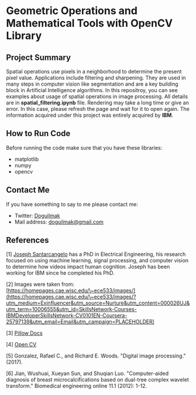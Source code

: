 # Geometric Operations and Mathematical Tools with OpenCV Library

## Project Summary

Spatial operations use pixels in a neighborhood to determine the present pixel value. Applications include filtering and sharpening. They are used in many steps in computer vision like segmentation and are a key building block in Artificial Intelligence algorithms. In this repositroy, you can see examples about usage of spatial operations in image processing.  All details are in **spatial_filtering.ipynb** file. Rendering may take a long time or give an error. In this case, please refresh the page and wait for it to open again. The information acquired under this project was entirely acquired by **IBM**.

## How to Run Code

Before running the code make sure that you have these libraries:

 - matplotlib
 - numpy
 - opencv

## Contact Me

If you have something to say to me please contact me: 

 - Twitter: [Doguilmak](https://twitter.com/Doguilmak)  
 - Mail address: doguilmak@gmail.com

## References

\[1] [Joseph Santarcangelo](https://www.linkedin.com/in/joseph-s-50398b136/?utm_medium=Exinfluencer&utm_source=Nurture&utm_content=000026UJ&utm_term=10006555&utm_id=SkillsNetwork-Courses-IBMDeveloperSkillsNetwork-CV0101EN-Coursera-25797139&utm_email=Email&utm_campaign=PLACEHOLDER) has a PhD in Electrical Engineering, his research focused on using machine learning, signal processing, and computer vision to determine how videos impact human cognition. Joseph has been working for IBM since he completed his PhD.

\[2]  Images were taken from: [https://homepages.cae.wisc.edu/\~ece533/images/](https://homepages.cae.wisc.edu/\~ece533/images/?utm_medium=Exinfluencer&utm_source=Nurture&utm_content=000026UJ&utm_term=10006555&utm_id=SkillsNetwork-Courses-IBMDeveloperSkillsNetwork-CV0101EN-Coursera-25797139&utm_email=Email&utm_campaign=PLACEHOLDER)

\[3]  <a href='https://pillow.readthedocs.io/en/stable/index.html?utm_medium=Exinfluencer&utm_source=Exinfluencer&utm_content=000026UJ&utm_term=10006555&utm_id=NA-SkillsNetwork-Channel-SkillsNetworkCoursesIBMDeveloperSkillsNetworkCV0101ENCoursera25797139-2021-01-01'>Pillow Docs</a>

\[4]  <a href='https://opencv.org/?utm_medium=Exinfluencer&utm_source=Exinfluencer&utm_content=000026UJ&utm_term=10006555&utm_id=NA-SkillsNetwork-Channel-SkillsNetworkCoursesIBMDeveloperSkillsNetworkCV0101ENCoursera25797139-2021-01-01'>Open CV</a>

\[5] Gonzalez, Rafael C., and Richard E. Woods. "Digital image processing." (2017).

\[6] Jian, Wushuai, Xueyan Sun, and Shuqian Luo. "Computer-aided diagnosis of breast microcalcifications based on dual-tree complex wavelet transform." Biomedical engineering online 11.1 (2012): 1-12.

